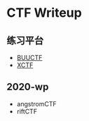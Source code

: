 # CTF Writeup

## 练习平台

- [BUUCTF](https://buuoj.cn/challenges)
- [XCTF](https://adworld.xctf.org.cn/)

## 2020-wp

- angstromCTF
- riftCTF
